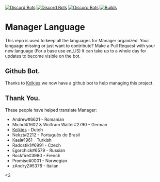 [![Discord Bots](https://discordbots.org/api/widget/status/345612130122334209.png)](https://discordbots.org/bot/345612130122334209)
[![Discord Bots](https://discordbots.org/api/widget/servers/345612130122334209.png)](https://discordbots.org/bot/345612130122334209)
[![Discord Bots](https://discordbots.org/api/widget/lib/345612130122334209.png)](https://discordbots.org/bot/345612130122334209)
[![Builds](https://travis-ci.org/DiscordManager/manager-lang.svg?branch=master)](https://github.com/DiscordManager/manager-lang)

# Manager Language
This repo is used to keep all the languages for Manager organized.
Your language missing or just want to contribute? Make a Pull Request with your new language (For a base use en_US)
It can take up to a whole day for updates to become visible on the bot.

## Github Bot.
Thanks to [Kolkies](https://github.com/Kolkies) we now have a github bot to help managing this project.

## Thank You.
These people have helped translate Manager:
 - Andrew#6621 - Romanian
 - Michdi#1602 & Wolfram Walter#2790 - German
 - [Kolkies](https://github.com/Kolkies) - Dutch
 - Nekzt#2212 - Português do Brasil
 - Kael#1961 - Turkish
 - Radostik1#6991 - Czech
 - Egorchick#6579 - Russian
 - Rockfire#3980 - French
 - Promise#0001 - Norwegian
 - zAndryZ#5378 - Italian
 
 <3
